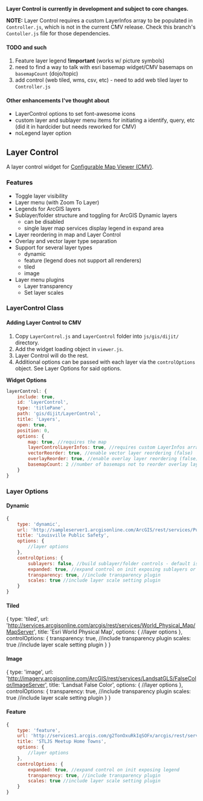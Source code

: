 **Layer Control is currently in development and subject to core changes.**

**NOTE:** Layer Control requires a custom LayerInfos array to be populated in `Controller.js`, which is not in the current CMV release. Check this branch's `Contoller.js` file for those dependencies.

#### TODO and such
1. Feature layer legend **!important** (works w/ picture symbols)
2. need to find a way to talk with esri basemap widget/CMV basemaps on `basemapCount` (dojo/topic)
3. add control (web tiled, wms, csv, etc) - need to add web tiled layer to `Controller.js`

#### Other enhancements I've thought about
* LayerControl options to set font-awesome icons
* custom layer and sublayer menu items for initiating a identify, query, etc (did it in hardcider but needs reworked for CMV)
* noLegend layer option

## Layer Control
A layer control widget for [Configurable Map Viewer (CMV)](https://github.com/DavidSpriggs/ConfigurableViewerJSAPI).

### Features
* Toggle layer visibility
* Layer menu (with Zoom To Layer)
* Legends for ArcGIS layers
* Sublayer/folder structure and toggling for ArcGIS Dynamic layers
  * can be disabled
  * single layer map services display legend in expand area
* Layer reordering in map and Layer Control
* Overlay and vector layer type separation
* Support for several layer types
  * dynamic
  * feature (legend does not support all renderers)
  * tiled
  * image
* Layer menu plugins
  * Layer transparency
  * Set layer scales

### LayerControl Class
#### Adding Layer Control to CMV
1. Copy `LayerControl.js` and `LayerControl` folder into `js/gis/dijit/` directory.
2. Add the widget loading object in `viewer.js`.
3. Layer Control will do the rest.
4. Additional options can be passed with each layer via the `controlOptions` object. See Layer Options for said options.

**Widget Options**

``` javascript
layerControl: {
    include: true,
    id: 'layerControl',
    type: 'titlePane',
    path: 'gis/dijit/LayerControl',
    title: 'Layers',
    open: true,
    position: 0,
    options: {
        map: true, //requires the map
        layerControlLayerInfos: true, //requires custom LayerInfos array - the widget's option is LayerInfos
        vectorReorder: true, //enable vector layer reordering (false)
        overlayReorder: true, //enable overlay layer reordering (false)
        basemapCount: 2 //number of basemaps not to reorder overlay layers below (0)
    }
}
```

### Layer Options
#### Dynamic
``` javascript
{
    type: 'dynamic',
    url: 'http://sampleserver1.arcgisonline.com/ArcGIS/rest/services/PublicSafety/PublicSafetyOperationalLayers/MapServer',
    title: 'Louisville Public Safety',
    options: {
        //layer options
    },
    controlOptions: {
        sublayers: false, //build sublayer/folder controls - default is true
        expanded: true, //expand control on init exposing sublayers or legend
        transparency: true, //include transparency plugin
        scales: true //include layer scale setting plugin
    }
}
```

#### Tiled
{
    type: 'tiled',
    url: 'http://services.arcgisonline.com/arcgis/rest/services/World_Physical_Map/MapServer',
    title: 'Esri World Physical Map',
    options: {
        //layer options
    },
    controlOptions: {
        transparency: true, //include transparency plugin
        scales: true //include layer scale setting plugin
    }
}

#### Image
{
    type: 'image',
    url: 'http://imagery.arcgisonline.com/ArcGIS/rest/services/LandsatGLS/FalseColor/ImageServer',
    title: 'Landsat False Color',
    options: {
        //layer options
    },
    controlOptions: {
        transparency: true, //include transparency plugin
        scales: true //include layer scale setting plugin
    }
}

#### Feature
``` javascript
{
    type: 'feature',
    url: 'http://services1.arcgis.com/g2TonOxuRkIqSOFx/arcgis/rest/services/MeetUpHomeTowns/FeatureServer/0',
    title: 'STLJS Meetup Home Towns',
    options: {
        //layer options
    },
    controlOptions: {
        expanded: true, //expand control on init exposing legend
        transparency: true, //include transparency plugin
        scales: true //include layer scale setting plugin
    }
}
```
